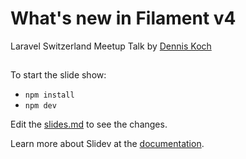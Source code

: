 # What's new in Filament v4

Laravel Switzerland Meetup Talk by [Dennis Koch](https://denniskoch.dev)

##
To start the slide show:
- `npm install`
- `npm dev`

Edit the [slides.md](./slides.md) to see the changes.

Learn more about Slidev at the [documentation](https://sli.dev/).
